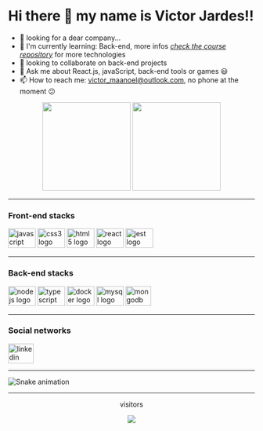 # Hi there 👋 my name is Victor Jardes!! #

- 🔭 looking for a dear company...
- 🌱 I'm currently learning: Back-end, more infos _[check the course repository](https://github.com/victor-jardes/trybe)_ for more technologies
- 👯 looking to collaborate on back-end projects
- 💬 Ask me about React.js, javaScript, back-end tools or games 😃
- 📫 How to reach me: victor_maanoel@outlook.com, no phone at the moment 😕

<div align="center">
   <img height="180em" src="https://github-readme-stats.vercel.app/api?username=victor-jardes&show_icons=true&theme=dracula&include_all_commits=true&count_private=true"/>
  <img height="180em" src="https://github-readme-stats.vercel.app/api/top-langs/?username=victor-jardes&layout=compact&langs_count=7&theme=dracula"/>
</div>
<hr>

### Front-end stacks
<div align="left">
  <img src="https://cdn.jsdelivr.net/gh/devicons/devicon/icons/javascript/javascript-original.svg" height="40" width="56" alt="javascript logo"  />
  <img src="https://cdn.jsdelivr.net/gh/devicons/devicon/icons/css3/css3-original.svg" height="40" width="56" alt="css3 logo"  />
  <img src="https://cdn.jsdelivr.net/gh/devicons/devicon/icons/html5/html5-original.svg" height="40" width="56" alt="html5 logo"  />
  <img src="https://cdn.jsdelivr.net/gh/devicons/devicon/icons/react/react-original.svg" height="40" width="56" alt="react logo"  />
  <img src="https://cdn.jsdelivr.net/gh/devicons/devicon/icons/jest/jest-plain.svg" height="40" width="56" alt="jest logo"  />
</div>
<hr>

### Back-end stacks
<div align="left"> 
  <img src="https://cdn.jsdelivr.net/gh/devicons/devicon/icons/nodejs/nodejs-original.svg" height="40" width="56" alt="nodejs logo"  />
  <img src="https://cdn.jsdelivr.net/gh/devicons/devicon/icons/typescript/typescript-original.svg" height="40" width="56" alt="typescript logo"  />
  <img src="https://cdn.jsdelivr.net/gh/devicons/devicon/icons/docker/docker-original.svg" height="40" width="56" alt="docker logo"  />
  <img src="https://cdn.jsdelivr.net/gh/devicons/devicon/icons/mysql/mysql-original.svg" height="40" width="56" alt="mysql logo"  />
  <img src="https://cdn.jsdelivr.net/gh/devicons/devicon/icons/mongodb/mongodb-original.svg" height="40" width="52" alt="mongodb logo"  />
</div>
<hr>

### Social networks
<div align="left">
  <a href="https://www.linkedin.com/in/victor-jardes/" target="_blank">
    <img src="https://raw.githubusercontent.com/maurodesouza/profile-readme-generator/master/src/assets/icons/social/linkedin/default.svg" width="52" height="40" alt="linkedin logo"  />
  </a>
</div>
<hr>

   ![Snake animation](https://github.com/victor-jardes/victor-jardes/blob/output/github-contribution-grid-snake.svg)
<hr>

<div align="center">
  <p>visitors</p>
  <img src="https://profile-counter.glitch.me/victor-jardes/count.svg?"  />
</div>

